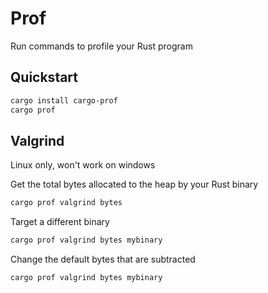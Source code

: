 # Prof
Run commands to profile your Rust program

## Quickstart
```bash
cargo install cargo-prof
cargo prof
```

## Valgrind
Linux only, won't work on windows 

Get the total bytes allocated to the heap by your Rust binary
```bash
cargo prof valgrind bytes
```
Target a different binary
```bash
cargo prof valgrind bytes mybinary
```
Change the default bytes that are subtracted
```bash
cargo prof valgrind bytes mybinary
```

